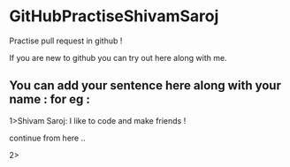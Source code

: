 # GitHubPractiseShivamSaroj
Practise pull request in github !

If you are new to github you can try out here along with me.

You can add your sentence here along with your name : 
for eg : 
----------------------------------------------------------------------------------------------
1>Shivam Saroj: I like to code and make friends !

continue from here .. 

2>
